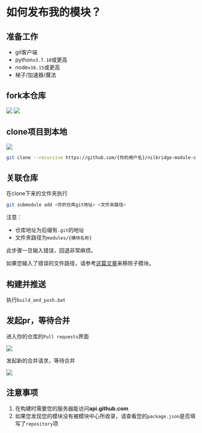 
# 如何发布我的模块？

## 准备工作

- git客户端
- python`v3.7.10`或更高
- node`v16.15`或更高
- 梯子/加速器/魔法

## fork本仓库

![](/img/1.png)
![](/img/2.png)

## clone项目到本地

![](/img/3.png)

``` bash
git clone --recursive https://github.com/{你的用户名}/nilbridge-module-center.git
```

## 关联仓库

在clone下来的文件夹执行

```bash
git submodule add <你的仓库git地址> <文件夹路径>
```

注意：
- 仓库地址为后缀有`.git`的地址
- 文件夹路径为`modules/{模块名称}`

此步骤一旦输入错误，回退非常麻烦。

如果您输入了错误的文件路径，请参考[这篇文章](https://www.cnblogs.com/Akkuman/p/10911779.html)来移除子模块。

## 构建并推送

执行`build_and_push.bat`

## 发起pr，等待合并

进入你的仓库的`Pull requests`界面

![](/img/4.png)

发起新的合并请求，等待合并

![](/img/5.png)

## 注意事项

1. 在构建时需要您的服务器能访问**api.github.com**
2. 如果您发现您的模块没有被模块中心所收录，请查看您的`package.json`是否填写了`repository`项